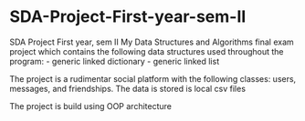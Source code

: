 # SDA-Project-First-year-sem-II
SDA Project First year, sem II
My Data Structures and Algorithms final exam project which contains the following data structures used throughout the program:
     - generic linked dictionary
     - generic linked list 

The project is a rudimentar social platform with the following classes: users, messages, and friendships.
The data is stored is local csv files

The project is build using OOP architecture
